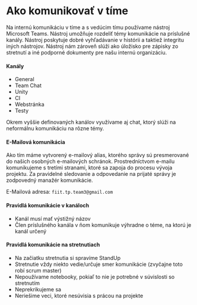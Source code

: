 # Ako komunikovať v tíme

Na internú komunikáciu v tíme a s vedúcim tímu používame nástroj Microsoft Teams.
Nástroj umožňuje rozdeliť témy komunikácie na príslušné kanály.
Nástroj poskytuje dobré vyhľadávanie v histórii a taktiež integritu iných nástrojov.
Nástroj nám zároveň slúži ako úložisko pre zápisky zo stretnutí a iné podporné
dokumenty pre našu internú organizáciu.

#### Kanály

- General
- Team Chat
- Unity
- CI
- Webstránka
- Testy

Okrem vyššie definovaných kanálov využívame aj chat, ktorý slúži
na neformálnu komunikáciu na rôzne témy.

#### E-Mailová komunikácia

Ako tím máme vytvorený e-mailový alias, ktorého správy sú presmerované
do našich osobných e-mailových schránok. Prostredníctvom e-mailu komunikujeme
s tretími stranami, ktoré sa zapoja do procesu vývoja projektu.
Za pravidelné sledovanie a odpovedanie na prijaté správy je zodpovedný manažér komunikácie.

E-Mailová adresa: `fiit.tp.team3@gmail.com`

#### Pravidlá komunikácie v kanáloch

- Kanál musí mať výstižný názov
- Člen príslušného kanála v ňom komunikuje výhradne o téme, na ktorú je kanál určený

#### Pravidlá komunikácie na stretnutiach

- Na začiatku stretnutia si spravíme StandUp
- Stretnutie vždy niekto vedie/určuje smer komunikácie (zvyčajne toto robí scrum master)
- Nepoužívame notebooky, pokiaľ to nie je potrebné v súvislosti so stretnutím
- Neprekrikujeme sa
- Neriešime veci, ktoré nesúvisia s prácou na projekte
